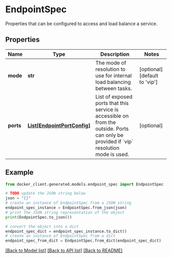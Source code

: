 # EndpointSpec

Properties that can be configured to access and load balance a service.

## Properties

Name | Type | Description | Notes
------------ | ------------- | ------------- | -------------
**mode** | **str** | The mode of resolution to use for internal load balancing between tasks.  | [optional] [default to 'vip']
**ports** | [**List[EndpointPortConfig]**](EndpointPortConfig.md) | List of exposed ports that this service is accessible on from the outside. Ports can only be provided if &#x60;vip&#x60; resolution mode is used.  | [optional] 

## Example

```python
from docker_client.generated.models.endpoint_spec import EndpointSpec

# TODO update the JSON string below
json = "{}"
# create an instance of EndpointSpec from a JSON string
endpoint_spec_instance = EndpointSpec.from_json(json)
# print the JSON string representation of the object
print(EndpointSpec.to_json())

# convert the object into a dict
endpoint_spec_dict = endpoint_spec_instance.to_dict()
# create an instance of EndpointSpec from a dict
endpoint_spec_from_dict = EndpointSpec.from_dict(endpoint_spec_dict)
```
[[Back to Model list]](../README.md#documentation-for-models) [[Back to API list]](../README.md#documentation-for-api-endpoints) [[Back to README]](../README.md)


